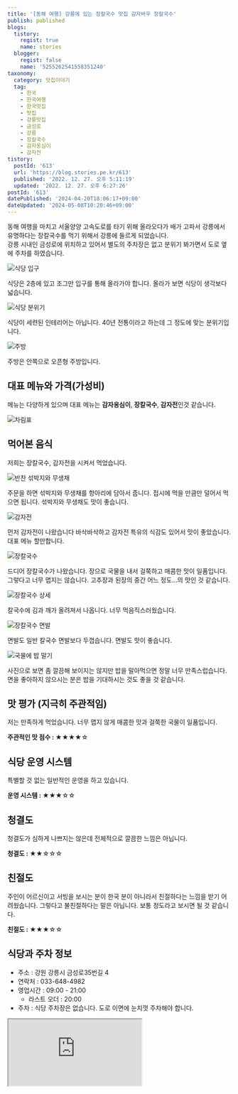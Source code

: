 ```yaml
---
title: '[동해 여행] 강릉에 있는 장칼국수 맛집 감자바우 장칼국수'
publish: published
blogs:
  tistory:
    regist: true
    name: stories
  blogger:
    regist: false
    name: '5255262541558351240'
taxonomy:
  category: 맛집이야기
  tag:
    - 한국
    - 한국여행
    - 한국맛집
    - 맛집
    - 강릉맛집
    - 금성로
    - 강릉
    - 장칼국수
    - 감자옹심이
    - 감자전
tistory:
  postId: '613'
  url: 'https://blog.stories.pe.kr/613'
  published: '2022. 12. 27. 오후 5:11:19'
  updated: '2022. 12. 27. 오후 6:27:26'
postId: '613'
datePublished: '2024-04-20T18:06:17+09:00'
dateUpdated: '2024-05-08T10:20:46+09:00'
---
```


동해 여행을 마치고 서울양양 고속도로를 타기 위해 올라오다가 배가 고파서 강릉에서 유명하다는 장칼국수를 먹기 위해서 강릉에 들르게 되었습니다.  
강릉 시내인 금성로에 위치하고 있어서 별도의 주차장은 없고 분위기 봐가면서 도로 옆에 주차를 하였습니다.

![식당 입구](./images/njo2_20221217_192447-01.jpeg)

식당은 2층에 있고 조그만 입구를 통해 올라가야 합니다. 올라가 보면 식당이 생각보다 넓습니다.

![식당 분위기](./images/njo2_20221217_185725-01.jpeg)

식당이 세련된 인테리어는 아닙니다. 40년 전통이라고 하는데 그 정도에 맞는 분위기입니다.

![주방](./images/njo2_20221217_190010-01.jpeg)

주방은 안쪽으로 오픈형 주방입니다.

## 대표 메뉴와 가격(가성비)

메뉴는 다양하게 있으며 대표 메뉴는 **감자옹심이**, **장칼국수**, **감자전**인것 같습니다.

![차림표](./images/njo2_20221217_185656-01.jpeg)

## 먹어본 음식

저희는 장칼국수, 감자전을 시켜서 먹었습니다.

![반찬 섞박지와 무생채](./images/njo2_20221217_185756-01.jpeg)

주문을 하면 섞박지와 무생채를 항아리에 담아서 줍니다. 접시에 먹을 만큼만 덜어서 먹으면 됩니다. 섞박지와 무생채도 맛이 좋습니다.

![감자전](./images/njo2_20221217_190219-01.jpeg)

먼저 감자전이 나왔습니다 바삭바삭하고 감자전 특유의 식감도 있어서 맛이 좋았습니다. 대표 메뉴 할만합니다.

![장칼국수](./images/njo2_20221217_190329-01.jpeg)

드디어 장칼국수가 나왔습니다. 장으로 국물을 내서 걸쭉하고 매콤한 맛이 일품입니다. 그렇다고 너무 맵지는 않습니다. 고추장과 된장의 중간 어느 정도...의 맛인 것 같습니다.

![장칼국수 상세](./images/njo2_20221217_190337-01.jpeg)

칼국수에 김과 깨가 올려져서 나옵니다. 너무 먹음직스러웠습니다.

![장칼국수 면발](./images/njo2_20221217_190409-01.jpeg)

면발도 일반 칼국수 면발보다 두껍습니다. 면발도 맛이 좋습니다.

![국물에 밥 말기](./images/njo2_20221217_191435-01.jpeg)

사진으로 보면 좀 깔끔해 보이지는 않지만 밥을 말아먹으면 정말 너무 만족스럽습니다. 면을 좋아하지 않으시는 분은 밥을 기대하시는 것도 좋을 것 같습니다.

## 맛 평가 (지극히 주관적임)

저는 만족하게 먹었습니다. 너무 맵지 않게 매콤한 맛과 걸쭉한 국물이 일품입니다.

<div class='alert alert-info'>
<b>주관적인 맛 점수 : </b> ★★★★☆
</div>

## 식당 운영 시스템

특별할 것 없는 일반적인 운영을 하고 있습니다.

<div class='alert alert-info'>
<b>운영 시스템 : </b> ★★★☆☆
</div>

## 청결도

청결도가 심하게 나쁘지는 않은데 전체적으로 깔끔한 느낌은 아닙니다.

<div class='alert alert-info'>
<b>청결도 : </b> ★★☆☆☆
</div>

## 친절도

주인이 어르신이고 서빙을 보시는 분이 한국 분이 아니라서 친절하다는 느낌을 받기 어려웠습니다. 그렇다고 불친절하다는 말은 아닙니다. 보통 정도라고 보시면 될 것 같습니다.

<div class='alert alert-info'>
<b>친절도 : </b> ★★★☆☆
</div>

## 식당과 주차 정보

- 주소 : 강원 강릉시 금성로35번길 4
- 연락처 : 033-648-4982
- 영업시간 : 09:00 - 21:00
  - 라스트 오더 : 20:00
- 주차 : 식당 주차장은 없습니다. 도로 이면에 눈치껏 주차해야 합니다.

<div class='embed-responsive embed-responsive-16by9'>
<iframe src='https://www.google.com/maps/embed?pb=!1m18!1m12!1m3!1d3154.5778616637613!2d128.89256373128703!3d37.75304655646589!2m3!1f0!2f0!3f0!3m2!1i1024!2i768!4f13.1!3m3!1m2!1s0x3561e5fbcff7a757%3A0xe43cce10a77db329!2z6rCQ7J6Q67CU7Jqw!5e0!3m2!1sko!2skr!4v1672128418845!5m2!1sko!2skr' class='embed-responsive-item' allowfullscreen></iframe>
</div>
